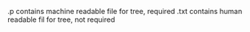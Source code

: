 .p contains machine readable file for tree, required
.txt contains human readable fil for tree, not required
